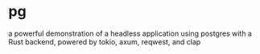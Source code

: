 # pg
a powerful demonstration of a headless application
using postgres with a Rust backend, powered by tokio, axum, reqwest, and clap
